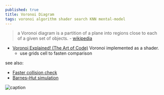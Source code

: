 ```yaml
---
published: true
title: Voronoi Diagram
tags: voronoi algorithm shader search KNN mental-model
---
```

> a Voronoi diagram is a partition of a plane into regions close to each of a given set of objects. - [wikipedia](https://en.wikipedia.org/wiki/Voronoi_diagram)

- [Voronoi Explained! (The Art of Code)](https://www.youtube.com/watch?v=l-07BXzNdPw)
Voronoi implemented as a shader.
	- use grids cell to fasten comparison

see also:
- [Faster collision check ](2018-01-05-box-loop)
- [Barnes–Hut simulation](https://en.wikipedia.org/wiki/Barnes%E2%80%93Hut_simulation)

![caption](https://upload.wikimedia.org/wikipedia/commons/thumb/5/54/Euclidean_Voronoi_diagram.svg/764px-Euclidean_Voronoi_diagram.svg.png)


